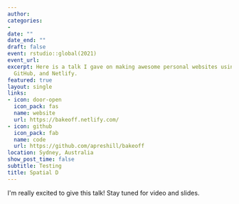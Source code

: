 ```yaml
---
author: 
categories:
- 
date: ""
date_end: ""
draft: false
event: rstudio::global(2021)
event_url: 
excerpt: Here is a talk I gave on making awesome personal websites using Hugo, blogdown,
  GitHub, and Netlify.
featured: true
layout: single
links:
- icon: door-open
  icon_pack: fas
  name: website
  url: https://bakeoff.netlify.com/
- icon: github
  icon_pack: fab
  name: code
  url: https://github.com/apreshill/bakeoff
location: Sydney, Australia
show_post_time: false
subtitle: Testing
title: Spatial D
---
```


I'm really excited to give this talk! Stay tuned for video and slides.
